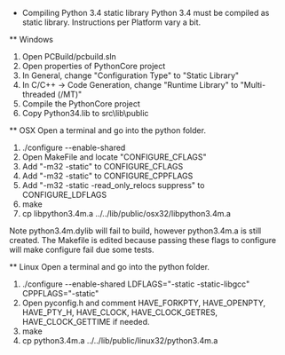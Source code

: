 * Compiling Python 3.4 static library
Python 3.4 must be compiled as static library. Instructions per Platform vary a bit.

** Windows
1. Open PCBuild/pcbuild.sln
2. Open properties of PythonCore project
3. In General, change "Configuration Type" to "Static Library"
4. In C/C++ -> Code Generation, change "Runtime Library" to "Multi-threaded (/MT)"
5. Compile the PythonCore project
6. Copy Python34.lib to src\lib\public

** OSX
Open a terminal and go into the python folder.

1. ./configure --enable-shared
2. Open MakeFile and locate "CONFIGURE_CFLAGS"
3. Add "-m32 -static" to CONFIGURE_CFLAGS
3. Add "-m32 -static" to CONFIGURE_CPPFLAGS
3. Add "-m32 -static -read_only_relocs suppress" to CONFIGURE_LDFLAGS
4. make
5. cp libpython3.4m.a ../../lib/public/osx32/libpython3.4m.a

Note python3.4m.dylib will fail to build, however python3.4m.a is still created.
The Makefile is edited because passing these flags to configure will make configure fail due some tests.

** Linux
Open a terminal and go into the python folder.

1. ./configure --enable-shared LDFLAGS="-static -static-libgcc" CPPFLAGS="-static"
2. Open pyconfig.h and comment HAVE_FORKPTY, HAVE_OPENPTY, HAVE_PTY_H, HAVE_CLOCK, HAVE_CLOCK_GETRES, HAVE_CLOCK_GETTIME if needed.
3. make
5. cp python3.4m.a ../../lib/public/linux32/python3.4m.a